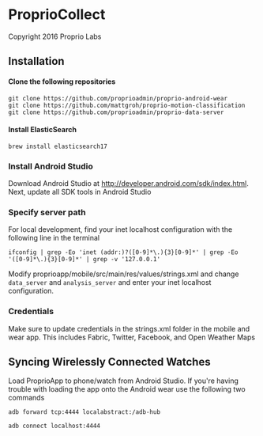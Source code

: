 # ProprioCollect

Copyright 2016 Proprio Labs

## Installation

#### Clone the following repositories

	git clone https://github.com/proprioadmin/proprio-android-wear
	git clone https://github.com/mattgroh/proprio-motion-classification
	git clone https://github.com/proprioadmin/proprio-data-server

#### Install ElasticSearch

	brew install elasticsearch17

### Install Android Studio

Download Android Studio at http://developer.android.com/sdk/index.html. Next, update all SDK tools in Android Studio

### Specify server path

For local development, find your inet localhost configuration with the following line in the terminal

	ifconfig | grep -Eo 'inet (addr:)?([0-9]*\.){3}[0-9]*' | grep -Eo '([0-9]*\.){3}[0-9]*' | grep -v '127.0.0.1'

Modify proprioapp/mobile/src/main/res/values/strings.xml and change `data_server` and `analysis_server` and enter your inet localhost configuration.

### Credentials 

Make sure to update credentials in the strings.xml folder in the mobile and wear app. This includes Fabric, Twitter, Facebook, and Open Weather Maps

## Syncing Wirelessly Connected Watches

Load ProprioApp to phone/watch from Android Studio. If you're having trouble with loading the app onto the Android wear use the following two commands
  
    adb forward tcp:4444 localabstract:/adb-hub
  
    adb connect localhost:4444

